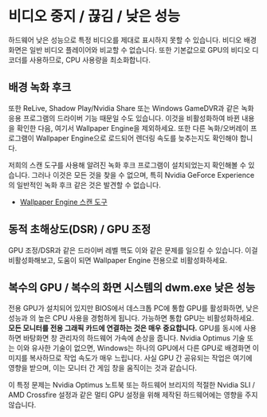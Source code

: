 # 비디오 중지 / 끊김 / 낮은 성능

하드웨어 낮은 성능으로 특정 비디오를 제대로 표시하지 못할 수 있습니다. 비디오 배경화면은 일반 비디오 플레이어와 비교할 수 없습니다.  또한 기본값으로 GPU의 비디오 디코더를 사용하므로, CPU 사용량을 최소화합니다.

## 배경 녹화 후크
또한 ReLive, Shadow Play/Nvidia Share 또는 Windows GameDVR과 같은 녹화 응용 프로그램의 드라이버 기능 때문일 수도 있습니다. 이것을 비활성화하여 바뀐 내용을 확인한 다음, 여기서 Wallpaper Engine을 제외하세요. 또한 다른 녹화/오버레이 프로그램이 Wallpaper Engine으로 로드되어 렌더링 속도를 늦추는지도 확인해야 합니다.

저희의 스캔 도구를 사용해 알려진 녹화 후크 프로그램이 설치되었는지 확인해볼 수 있습니다. 그러나 이것은 모든 것을 찾을 수 없으며, 특히 Nvidia GeForce Experience의 일반적인 녹화 후크 같은 것은 발견할 수 없습니다.

* [Wallpaper Engine 스캔 도구](/debug/scantool.html)

## 동적 초해상도(DSR) / GPU 조정
GPU 조정/DSR과 같은 드라이버 레벨 핵도 이와 같은 문제를 일으킬 수 있습니다. 이걸 비활성화해보고, 도움이 되면 Wallpaper Engine 전용으로 비활성화하세요.

## 복수의 GPU / 복수의 화면 시스템의 dwm.exe 낮은 성능
전용 GPU가 설치되어 있지만 BIOS에서 데스크톱 PC에 통합 GPU를 활성화하면, 낮은 성능과 의 높은 CPU 사용을 경험하게 됩니다. 가능하면 통합 GPU는 비활성화하세요. **모든 모니터를 전용 그래픽 카드에 연결하는 것은 매우 중요합니다.** GPU를 동시에 사용하면 바탕화면 창 관리자의 하드웨어 가속에 손상을 줍니다. Nvidia Optimus 기술 또는 이와 유사한 기술이 없으면, Windows는 하나의 GPU에서 다른 GPU로 배경화면 이미지를 복사하므로 작업 속도가 매우 느립니다. 사실 GPU 간 공유되는 작업은 여기에 영향을 받으며, 이는 모니터 간 게임 창을 움직이는 것과 같습니다.

이 특정 문제는 Nvidia Optimus 노트북 또는 하드웨어 브리지의 적절한 Nvidia SLI / AMD Crossfire 설정과 같은 멀티 GPU 설정을 위해 제작된 하드웨어에는 영향을 주지 않습니다.